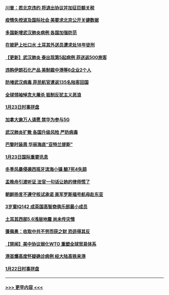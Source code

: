 #### [川普：若北京违约 将退出协议并加征巨额关税](../pages/prog202/a102760250.md?t=01250455) 
#### [疫情失控波及国际社会 美要求北京公开关键数据](../pages/prog202/a102760245.md?t=01250455) 
#### [多国新增武汉肺炎病例 各国加强防范](../pages/prog202/a102760214.md?t=01250455) 
#### [在披萨上吐口水 土耳其外送员遭求处18年徒刑](../pages/prog202/a102759979.md?t=01250455) 
#### [【更新】武汉肺炎 泰出现第5起病例 菲送返500旅客](../pages/prog202/a102758911.md?t=01250455) 
#### [违购伊朗石化产品 美制裁中港等6企业2个人](../pages/prog202/a102759952.md?t=01250455) 
#### [防堵武汉病毒 菲民航官遣返135名陆客回国](../pages/prog202/a102759946.md?t=01250455) 
#### [全球领袖悼念大屠杀 抵制反犹主义恶浪](../pages/prog202/a102759678.md?t=01250455) 
#### [1月23日时事拼盘](../pages/prog202/a102759599.md?t=01250455) 
#### [加拿大逾万人请愿 禁华为参与5G](../pages/prog202/a102759553.md?t=01250455) 
#### [武汉肺炎扩散 各国升级风险 严防病毒](../pages/prog202/a102759400.md?t=01250455) 
#### [巴黎时装周 华丽海底“亚特兰提斯”](../pages/prog202/a102759217.md?t=01250455) 
#### [1月23日国际重要讯息](../pages/prog202/a102759199.md?t=01250455) 
#### [冬季风暴侵袭西班牙滨海小镇 酿7死4失踪](../pages/prog202/a102759119.md?t=01250455) 
#### [孟晚舟引渡听证 法官一句话让她的律师慌了](../pages/prog202/a102759060.md?t=01250455) 
#### [朝鲜扬言不遵守核试承诺 美军罗斯福号航母赴东亚](../pages/prog202/a102759001.md?t=01250455) 
#### [3岁童IQ142 成英国高智商俱乐部最小成员](../pages/prog202/a102758990.md?t=01250455) 
#### [土耳其西部5.6浅层地震 尚未传灾情](../pages/prog202/a102758903.md?t=01250455) 
#### [蓬佩奥：收取中共不劳而获之财 恐适得其反](../pages/prog202/a102758889.md?t=01250455) 
#### [【禁闻】美中协议弱化WTO 重塑全球贸易体系](../pages/prog202/a102758790.md?t=01250455) 
#### [港首爆高度怀疑确诊病例 经大陆高铁来港](../pages/prog202/a102758613.md?t=01250455) 
#### [1月22日时事拼盘](../pages/prog202/a102758615.md?t=01250455) 

----
#### [ >>> 更早内容 <<< ](../indexes/prog202-earlier.md)
